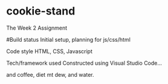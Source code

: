 # cookie-stand
The Week 2 Assignment

#Build status
Initial setup, planning for js/css/html

Code style
HTML, CSS, Javascript

Tech/framework used
Constructed using Visual Studio Code...

and coffee, diet mt dew, and water.
